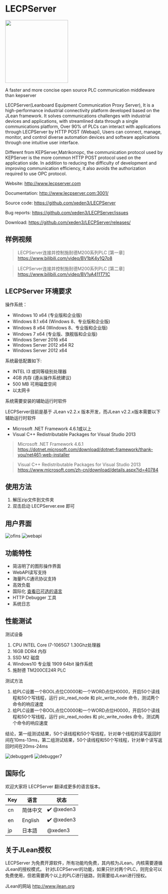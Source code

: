 # LECPServer

<img src="./logo/VI1_LECP.png" width="200" height="200" />

A faster and more concise open source PLC communication middleware than kepserver

LECPServer(Leanboard Equipment Communication Proxy Server), It is a high-performance industrial connectivity platform developed based on the JLean framework. It solves communications challenges with industrial devices and applications, with streamlined data through a single communications platform, Over 90% of PLCs can interact with applications through LECPServer by HTTP POST (Webapi), Users can connect, manage, monitor, and control diverse automation devices and software applications through one intuitive user interface. 

Different from KEPServer,Matrikonopc, the communication protocol used by KEPServer is the more common HTTP POST protocol used on the application side. In addition to reducing the difficulty of development and improving communication efficiency, it also avoids the authorization required to use OPC protocol.

Website: http://www.lecpserver.com

Documentation: http://www.lecpserver.com:3001/

Source code: https://github.com/xeden3/LECPServer

Bug reports: https://github.com/xeden3/LECPServer/issues

Download: https://github.com/xeden3/LECPServer/releases/

## 样例视频
> LECPServer连接并控制施耐德M200系列PLC [第一章] https://www.bilibili.com/video/BV1bK4y1Q7o8

> LECPServer连接并控制施耐德M200系列PLC [第二章] https://www.bilibili.com/video/BV1yA411T71C


## LECPServer 环境要求

操作系统：

* Windows 10 x64 (专业版和企业版)
* Windows 8.1 x64 (Windows 8、专业版和企业版)
* Windows 8 x64 (Windows 8、专业版和企业版)
* Windows 7 x64 (专业版、旗舰版和企业版)
* Windows Server 2016 x64
* Windows Server 2012 x64 R2
* Windows Server 2012 x64

系统最低配置如下:

* INTEL I3 或同等级别处理器
* 4GB 内存 (遵从操作系统建议)
* 500 MB 可用磁盘空间
* 以太网卡

系统需要安装的辅助运行时软件

LECPServer目前是基于 JLean v2.2.x 版本开发，而JLean v2.2.x版本需要以下辅助运行时软件

* Microsoft .NET Framework 4.6.1或以上
* Visual C++ Redistributable Packages for Visual Studio 2013

> Microsoft .NET Framework 4.6.1 https://dotnet.microsoft.com/download/dotnet-framework/thank-you/net461-web-installer

> Visual C++ Redistributable Packages for Visual Studio 2013 https://www.microsoft.com/zh-cn/download/details.aspx?id=40784

## 使用方法
1. 解压zip文件到文件夹
2. 双击启动 LECPServer.exe 即可

## 用户界面

![ofins](./imgs/ofins_04.jpg)
![webapi](./imgs/webapi.jpg)

## 功能特性

* 简洁明了的图形操作界面
* WebAPI读写支持
* 海量PLC通讯协议支持
* 高效负载
* 国际化 [查看已可选的语言](#国际化)
* HTTP Debugger 工具
* 系统日志


## 性能测试

测试设备
1. CPU INTEL Core I7-1065G7 1.30Ghz处理器
2. 16GB DDR4 内存
3. SSD M2 磁盘
4. Windows10 专业版 1909 64bit 操作系统
5. 施耐德 TM200CE24R PLC

测试方法
1. 给PLC设置一个BOOL点位C0000和一个WORD点位H0000，开启50个读线程和50个写线程，运行 plc_read_node 和 plc_write_node 命令，测试两个命令的响应速度
2. 给PLC设置一个BOOL点位C0000和一个WORD点位H0000，开启50个读线程和50个写线程，运行 plc_read_nodes 和 plc_write_nodes 命令，测试两个命令的响应速度

结论，第一组测试结果，50个读线程和50个写线程，针对单个线程的读写返回时间在10ms-13ms，第二组测试结果，50个读线程和50个写线程，针对单个读写返回时间在20ms-24ms


![debugger6](./imgs/debug_06.gif)
![debugger7](./imgs/debug_07.gif)


## 国际化
欢迎大家将 LECPServer 翻译成更多的语言版本。


| Key | 语言 |状态|
|----- |------|----|
| cn | 简体中文 | ✔️ @xeden3
| en| English | ✔️ @xeden3
| jp | 日本語 | @xeden3

## 关于JLean授权

LECPServer 为免费开源软件，所有功能均免费，其内核为JLean，内核需要遵循JLean的授权模式。 针对LECPServer的功能，如果只针对两个PLC，则完全可以免费使用，但若需要两个以上的PLC进行链路，则需要给JLean进行授权。

JLean的网站 http://www.jlean.org


